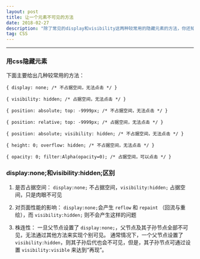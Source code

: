 ```yaml
---
layout: post
title: 让一个元素不可见的方法
date: 2018-02-27
description: "除了常见的display和visibility这两种较常用的隐藏元素的方法，你还知道哪些？"
tag: CSS
---
```


***

### **用css隐藏元素**

下面主要给出几种较常用的方法：

    { display: none; /* 不占据空间，无法点击 */ } 
     
    { visibility: hidden; /* 占据空间，无法点击 */ } 
    
    { position: absolute; top: -9999px; /* 不占据空间，无法点击 */ } 
    
    { position: relative; top: -9999px; /* 占据空间，无法点击 */ } 
    
    { position: absolute; visibility: hidden; /* 不占据空间，无法点击 */ } 
     
    { height: 0; overflow: hidden; /* 不占据空间，无法点击 */ } 
    
    { opacity: 0; filter:Alpha(opacity=0); /* 占据空间，可以点击 */ } 


### **display:none;和visibility:hidden;区别**

1. 是否占据空间：
`display:none;` 不占据空间，`visibility:hidden;` 占据空间，只是肉眼不可见

2. 对页面性能的影响：
`display:none;`会产生 `reflow` 和 `repaint` （回流与重绘），而 `visibility:hidden;` 则不会产生这样的问题

3. 株连性：
一旦父节点设置了 `display:none;`，父节点及其子孙节点全部不可见，无法通过其他方法来实现个别可见。
通常情况下，一个父节点设置了 `visibility:hidden`，则其子孙后代也会不可见，但是，其子孙节点可通过设置 `visibility:visible` 来达到“再现”。
